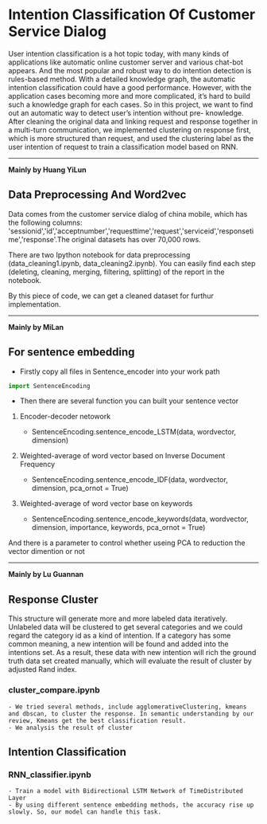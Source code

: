 # Intention Classification Of Customer Service Dialog  

User intention classification is a hot topic today, with many kinds of applications like automatic online customer server and various chat-bot appears. And the most popular and robust way to do intention detection is rules-based method. With a detailed knowledge graph, the automatic intention classification could have a good performance. However, with the application cases becoming more and more complicated, it’s hard to build such a knowledge graph for each cases. So in this project, we want to find out an automatic way to detect user’s intention without pre- knowledge. After cleaning the original data and linking request and response together in a multi-turn communication, we implemented clustering on response first, which is more structured than request, and used the clustering label as the user intention of request to train a classification model based on RNN.  
- - -
**Mainly by Huang YiLun**
## Data Preprocessing And Word2vec  

Data comes from the customer service dialog of china mobile, which has the following columns: 'sessionid','id','acceptnumber','requesttime','request','serviceid','responsetime','response'.The original datasets has over 70,000 rows.  

There are two Ipython notebook for data preprocessing (data_cleaning1.ipynb, data_cleaning2.ipynb). You can easily find each step (deleting, cleaning, merging, filtering, splitting) of the report in the notebook. 

By this piece of code, we can get a cleaned dataset for furthur implementation.

- - -
**Mainly by MiLan**
## For sentence embedding  
- Firstly copy all files in Sentence_encoder into your work path  
```python  
import SentenceEncoding
```

- Then there are several function you can built your sentence vector

1. Encoder-decoder netowork

	- SentenceEncoding.sentence_encode_LSTM(data, wordvector, dimension)

2. Weighted-average of word vector based on Inverse Document Frequency

	- SentenceEncoding.sentence_encode_IDF(data, wordvector, dimension, pca_ornot = True)

3. Weighted-average of word vector base on keywords

	- SentenceEncoding.sentence_encode_keywords(data, wordvector, dimension, importance, keywords, pca_ornot = True)

And there is a parameter to control whether useing PCA to reduction the vector dimention or not  
- - -
**Mainly by Lu Guannan**
## Response Cluster  
This structure will generate more and more labeled data iteratively. Unlabeled data will be clustered to get several categories and we could regard the category id as a kind of intention. If a category has some common meaning, a new intention  will be found and added into the intentions set. As a result, these data with new intention will rich the ground truth data set created manually, which will evaluate the result of cluster by adjusted  Rand index.  
### cluster_compare.ipynb  
	- We tried several methods, include agglomerativeClustering, kmeans and dbscan, to cluster the response. In semantic understanding by our review, Kmeans get the best classification result.
	- We analysis the result of cluster
## Intention Classification  
### RNN_classifier.ipynb    
	- Train a model with Bidirectional LSTM Network of TimeDistributed Layer
	- By using different sentence embedding methods, the accuracy rise up slowly. So, our model can handle this task.